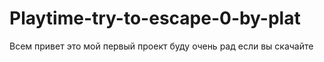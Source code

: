 # Playtime-try-to-escape-0-by-plat
Всем привет это мой первый проект буду очень рад если вы скачайте
